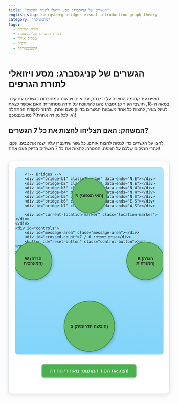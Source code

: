 ```yaml
---
title: "הגשרים של קניגסברג: מסע ויזואלי לתורת הגרפים"
english_slug: konigsberg-bridges-visual-introduction-graph-theory
category: "מתמטיקה"
tags:
  - תורת הגרפים
  - בעיית הגשרים של קניגסברג
  - מסלול אוילר
  - גרפים
  - קומבינטוריקה
---
```


# הגשרים של קניגסברג: מסע ויזואלי לתורת הגרפים

דמיינו עיר קסומה החצויה על ידי נהר, עם איים ויבשות המחוברות בגשרים עתיקים. במאה ה-18, תושבי העיר קניגסברג נהגו להתווכח על חידה מסתורית: האם אפשר לצאת לטיול בעיר, לחצות כל אחד משבעת הגשרים בדיוק פעם אחת, ולחזור לנקודת ההתחלה (או לכל נקודה אחרת)? נסו בעצמכם!

## המשחק: האם תצליחו לחצות את כל 7 הגשרים?

לחצו על הגשרים כדי לנסות לחצות אותם. כל גשר שתעברו עליו ישנה את צבעו. עקבו אחרי המיקום שלכם על המפה. המטרה: לחצות את כל 7 הגשרים בדיוק פעם אחת!

<div id="konigsberg-app">
    <div id="map-container">
        <!-- Landmasses -->
        <div id="land-N" class="landmass" data-land="N">N (האי הצפוני)</div>
        <div id="land-S" class="landmass" data-land="S">S (היבשה הדרומית)</div>
        <div id="land-W" class="landmass" data-land="W">W (הגדה המערבית)</div>
        <div id="land-E" class="landmass" data-land="E">E (הגדה המזרחית)</div>

        <!-- Bridges -->
        <div id="bridge-b1" class="bridge" data-ends="N,E"></div>
        <div id="bridge-b2" class="bridge" data-ends="N,E"></div>
        <div id="bridge-b3" class="bridge" data-ends="N,W"></div>
        <div id="bridge-b4" class="bridge" data-ends="N,W"></div>
        <div id="bridge-b5" class="bridge" data-ends="N,S"></div>
        <div id="bridge-b6" class="bridge" data-ends="E,S"></div>
        <div id="bridge-b7" class="bridge" data-ends="W,S"></div>

        <div id="current-location-marker" class="location-marker"></div>
    </div>
    <div id="controls">
        <div id="message-area" class="message-area"></div>
        <div id="crossed-count">גשרים שחצית: 0 / 7</div>
        <button id="reset-button" class="control-button">התחל מחדש</button>
    </div>
</div>

<style>
/* הגדרות בסיסיות לקונטיינר */
#konigsberg-app {
    font-family: 'Arial', sans-serif;
    max-width: 700px;
    margin: 30px auto;
    border: 1px solid #d3e0ea; /* Soft blue border */
    padding: 20px;
    border-radius: 12px;
    background-color: #ffffff; /* White background */
    box-shadow: 0 5px 15px rgba(0, 0, 0, 0.1); /* Subtle shadow */
    overflow: hidden; /* Ensure marker/elements stay within */
}

/* קונטיינר המפה (הנהר) */
#map-container {
    position: relative;
    width: 100%;
    padding-bottom: 65%; /* Aspect ratio 4:3 approx */
    margin-bottom: 30px;
    background: linear-gradient(to bottom, #b3e5fc, #81d4fa); /* Gradient blue for water */
    border: 1px solid #81d4fa;
    border-radius: 8px;
    overflow: hidden;
}

/* יבשות / גדות הנהר (צמתים) */
.landmass {
    position: absolute;
    background-color: #66bb6a; /* Vibrant green */
    border: 2px solid #388e3c; /* Darker green border */
    border-radius: 50%;
    width: 120px; /* Base size */
    height: 120px; /* Base size */
    display: flex;
    flex-direction: column; /* Stack text */
    justify-content: center;
    align-items: center;
    text-align: center;
    font-weight: bold;
    color: #212121; /* Dark grey text */
    font-size: 0.95em;
    cursor: default; /* Not clickable directly */
    z-index: 10;
    box-shadow: 3px 3px 8px rgba(0,0,0,0.2);
    user-select: none;
    padding: 5px;
    box-sizing: border-box; /* Include padding in size */
    transition: transform 0.3s ease-in-out; /* Subtle hover effect */
}
.landmass:hover {
     transform: scale(1.03);
}


/* מיקום ויזואלי (משוער) של היבשות על המפה */
/* אלו נקודות הייחוס עבור הגשרים והמרקר */
#land-N { top: 15%; left: 50%; transform: translate(-50%, -50%); width: 110px; height: 110px;}
#land-S { bottom: 15%; left: 50%; transform: translate(-50%, 50%); width: 160px; height: 160px;} /* Larger */
#land-W { top: 50%; left: 12%; transform: translate(-50%, -50%); }
#land-E { top: 50%; right: 12%; transform: translate(50%, -50%); }


/* הגשרים (קשתות) */
.bridge {
    position: absolute;
    background-color: #795548; /* Brown/wood color */
    height: 10px; /* Thickness */
    transform-origin: 0 0; /* Pivot point for rotation */
    cursor: pointer;
    z-index: 5;
    border-radius: 5px;
    box-shadow: 1px 1px 4px rgba(0,0,0,0.3);
    transition: background-color 0.3s ease, box-shadow 0.2s ease-in-out;
}

.bridge:hover {
    background-color: #6d4c41; /* Darker brown on hover */
    box-shadow: 2px 2px 6px rgba(0,0,0,0.4);
}

.bridge.crossed {
    background-color: #e53935; /* Red when crossed */
    box-shadow: 1px 1px 4px rgba(229, 57, 53, 0.6); /* Red glow */
}


/* מיקום וסיבוב הגשרים - מותאם ויזואלית לחיבור היבשות */
/* N (top-center), S (bottom-center), W (left-center), E (right-center) */

/* N to E */
#bridge-b1 { width: 290px; transform: rotate(38deg); top: calc(15% + 45px); left: calc(50% + 5px); transform-origin: 0% 50%;}
#bridge-b2 { width: 290px; transform: rotate(38deg); top: calc(15% + 55px); left: calc(50% - 5px); transform-origin: 0% 50%;}

/* N to W */
#bridge-b3 { width: 290px; transform: rotate(-38deg); top: calc(15% + 45px); left: calc(50% - 290px - 5px); transform-origin: 100% 50%;}
#bridge-b4 { width: 290px; transform: rotate(-38deg); top: calc(15% + 55px); left: calc(50% - 290px + 5px); transform-origin: 100% 50%;}

/* N to S */
#bridge-b5 { width: 10px; height: calc(90% - 15% - 110px/2 - 160px/2 - 10px); top: calc(15% + 110px/2); left: calc(50% - 5px); transform: rotate(0deg); transform-origin: 50% 0%;}

/* E to S */
#bridge-b6 { width: 230px; transform: rotate(130deg); top: calc(50% + 40px); left: calc(88% - 230px/2); transform-origin: 50% 0%;}

/* W to S */
#bridge-b7 { width: 230px; transform: rotate(-130deg); top: calc(50% + 40px); left: calc(12% - 230px/2); transform-origin: 50% 0%;}


/* סמן המיקום הנוכחי של המשתמש */
#current-location-marker {
     position: absolute;
     background-color: #ffca28; /* Brighter yellow */
     border: 3px solid #fb8c00; /* Orange border */
     border-radius: 50%;
     width: 40px; /* Smaller, more agile marker */
     height: 40px;
     display: flex;
     justify-content: center;
     align-items: center;
     font-size: 0.75em;
     font-weight: bold;
     color: #333;
     z-index: 20;
     pointer-events: none; /* Don't block clicks on things below */
     transition: top 0.6s ease-in-out, left 0.6s ease-in-out, transform 0.6s ease-in-out; /* Smooth movement */
     text-align: center;
     /* The JS will set top/left based on landmassPositions.
        Transform is needed to center the marker div itself on those coordinates. */
     transform: translate(-50%, -50%);
     box-shadow: 0 0 10px rgba(255, 202, 40, 0.7); /* Glow effect */
}
#current-location-marker::after { /* Add a pulsing effect */
    content: '';
    display: block;
    position: absolute;
    width: 100%;
    height: 100%;
    border-radius: 50%;
    background-color: #ffca28;
    animation: pulse 1.5s infinite;
    z-index: -1; /* Behind the marker */
}

@keyframes pulse {
    0% {
        transform: scale(1);
        opacity: 0.8;
    }
    70% {
        transform: scale(1.5);
        opacity: 0;
    }
    100% {
        transform: scale(1);
        opacity: 0;
    }
}


/* אזור בקרה והודעות */
#controls {
    text-align: center;
    padding-top: 10px;
}

.message-area {
    margin-bottom: 15px;
    font-size: 1.1em;
    min-height: 1.5em; /* Prevent layout shift */
    color: #333;
    font-style: italic;
}

#crossed-count {
    margin-bottom: 15px;
    font-size: 1.1em;
    font-weight: bold;
    color: #424242;
}

.control-button {
    padding: 12px 20px;
    font-size: 1em;
    cursor: pointer;
    background-color: #03a9f4; /* Light blue */
    color: white;
    border: none;
    border-radius: 6px;
    transition: background-color 0.3s ease, transform 0.1s ease;
    box-shadow: 0 2px 5px rgba(0,0,0,0.2);
}

.control-button:hover {
    background-color: #0288d1; /* Darker blue */
    transform: translateY(-1px);
    box-shadow: 0 4px 8px rgba(0,0,0,0.25);
}
.control-button:active {
    background-color: #01579b; /* Even darker */
    transform: translateY(0);
    box-shadow: 0 1px 3px rgba(0,0,0,0.2);
}


/* לחצן הצגת הסבר */
#explanation-button {
    display: block;
    width: fit-content;
    margin: 30px auto;
    padding: 12px 25px;
    font-size: 1.1em;
    cursor: pointer;
    background-color: #4CAF50; /* Green */
    color: white;
    border: none;
    border-radius: 6px;
    transition: background-color 0.3s ease, transform 0.1s ease;
    box-shadow: 0 2px 5px rgba(0,0,0,0.2);
}

#explanation-button:hover {
    background-color: #388E3C; /* Darker green */
    transform: translateY(-1px);
    box-shadow: 0 4px 8px rgba(0,0,0,0.25);
}
#explanation-button:active {
     background-color: #1b5e20; /* Even darker */
     transform: translateY(0);
     box-shadow: 0 1px 3px rgba(0,0,0,0.2);
}


/* אזור ההסבר המלא */
#full-explanation {
    display: none; /* Initially hidden */
    margin-top: 30px;
    padding: 20px;
    border: 1px solid #d3e0ea;
    border-radius: 12px;
    background-color: #ffffff;
    box-shadow: 0 5px 15px rgba(0, 0, 0, 0.1);
    line-height: 1.7;
    color: #333;
}

#full-explanation h2 {
    color: #212121;
    border-bottom: 2px solid #e0e0e0; /* Light grey border */
    padding-bottom: 8px;
    margin-top: 25px;
    margin-bottom: 15px;
}

#full-explanation h2:first-child {
     margin-top: 0;
}

#full-explanation p {
    margin-bottom: 15px;
    text-align: justify;
}

#full-explanation ul {
    margin-bottom: 15px;
    padding-left: 20px;
}

#full-explanation li {
    margin-bottom: 8px;
}

</style>

<button id="explanation-button">הצג את הסוד המתמטי מאחורי החידה!</button>

<div id="full-explanation">
    <h2>הגשרים של קניגסברג: הסוד המתמטי נחשף</h2>

    <p>
        כמוכם, תושבי קניגסברג של המאה ה-18 ניסו שוב ושוב למצוא מסלול קסום שיחצה את כל שבעת הגשרים בדיוק פעם אחת. איש לא הצליח. האם זה אומר שהם לא התאמצו מספיק? או שיש סיבה עמוקה יותר לכך?
    </p>

    <h2>הראייה המהפכנית של אוילר</h2>
    <p>
        בשנת 1736, המתמטיקאי השוויצרי הגאון לאונרד אוילר ניגש לבעיה בצורה לא שגרתית. הוא התעלם לחלוטין מצורת הנהר, אורכי הגשרים וגודל היבשות. הוא הבין שמה שחשוב באמת אלו רק ה"חיבורים": אילו פיסות יבשה מחוברות על ידי אילו גשרים, וכמה גשרים מחוברים לכל פיסת יבשה.
    </p>

    <h2>לידתה של תורת הגרפים</h2>
    <p>
        הגישה המבריקה הזו הובילה את אוילר להמציא ענף מתמטי חדש לגמרי: <strong>תורת הגרפים</strong>. בגרף, אנחנו מייצגים את ה"דברים" (כמו היבשות בקניגסברג) כ<strong>צמתים</strong> (או קודקודים), ואת ה"קשרים" ביניהם (כמו הגשרים) כ<strong>קשתות</strong> (או צלעות).
    </p>

    <h2>קניגסברג כגרף - כמה קשרים יש לכל יבשה?</h2>
    <p>
        אם נתרגם את מפת קניגסברג לגרף, נקבל 4 צמתים (N, S, W, E) ו-7 קשתות (b1 עד b7). ה"דרגה" של כל צומת היא פשוט מספר הקשתות המחוברות אליו:
        <ul>
            <li>צומת N (האי הצפוני): מחובר ל-5 גשרים (דרגה 5)</li>
            <li>צומת E (הגדה המזרחית): מחובר ל-3 גשרים (דרגה 3)</li>
            <li>צומת W (הגדה המערבית): מחובר ל-3 גשרים (דרגה 3)</li>
            <li>צומת S (היבשה הדרומית): מחובר ל-3 גשרים (דרגה 3)</li>
        </ul>
        שימו לב: כל הדרגות (5, 3, 3, 3) הן מספרים אי-זוגיים!
    </p>

    <h2>המשפט האלגנטי של אוילר</h2>
    <p>
        אוילר גילה סוד פשוט אך רב עוצמה: ניתן למצוא מסלול שעובר בכל קשת בגרף בדיוק פעם אחת (מסלול אוילר) רק אם מתקיים אחד מהתנאים הבאים:
        <ul>
            <li>לכל הצמתים בגרף יש <strong>דרגה זוגית</strong>. במקרה כזה, אפשר להתחיל ולסיים באותו צומת (מעגל אוילר).</li>
            <li>יש לכל היותר <strong>שני צמתים</strong> בגרף בעלי דרגה אי-זוגית. במקרה כזה, חייבים להתחיל באחד מהם ולסיים בשני.</li>
        </ul>
        אם יש יותר משני צמתים בעלי דרגה אי-זוגית, <strong>מסלול אוילר אינו קיים כלל</strong>.
    </p>

    <h2>הפסיקה לגשרים של קניגסברג</h2>
    <p>
        במקרה שלנו, כל ארבעת הצמתים (N, S, W, E) הם בעלי דרגה אי-זוגית. לפי המשפט של אוילר, מכיוון שיש לנו <strong>ארבעה</strong> צמתים כאלה (הרבה יותר משניים), פשוט <strong>בלתי אפשרי</strong> לחצות את כל שבעת הגשרים בדיוק פעם אחת. ניסיונות התושבים נדונו לכישלון מראש!
    </p>

    <h2>השפעה אדירה: העולם המודרני ותורת הגרפים</h2>
    <p>
        מה שהתחיל כפתרון לחידה מקומית בקניגסברג הפך להיות אחד הכלים היסודיים והחשובים ביותר במתמטיקה ובמדעי המחשב. תורת הגרפים נמצאת בכל מקום סביבנו:
        <ul>
            <li><strong>רשתות חברתיות:</strong> אנשים הם צמתים, חברויות/קשרים הם קשתות. ניתוח רשתות חברתיות מסתמך על תורת הגרפים.</li>
            <li><strong>ניווט ו-GPS:</strong> ערים הן צמתים, כבישים הם קשתות. מציאת המסלול הקצר או המהיר ביותר היא בעיית גרפים קלאסית.</li>
            <li><strong>מנועי חיפוש:</strong> עמודי אינטרנט הם צמתים, קישורים ביניהם הם קשתות. האלגוריתם של גוגל (PageRank) מבוסס על מבנה הגרף של האינטרנט.</li>
            <li><strong>ביולוגיה ומדעי החיים:</strong> רשתות גנטיות, אינטראקציות בין חלבונים - כולם ניתנים לייצוג ולניתוח כגרפים.</li>
            <li><strong>לוגיסטיקה ותכנון:</strong> תכנון קווי תחבורה ציבורית, ניתוב חבילות בדואר, או ארגון שרשרת אספקה - כולם משתמשים בתורת הגרפים.</li>
        </ul>
        כך, חידה שנראתה כמו משחק פשוט הובילה לתגלית מתמטית שהניחה את היסודות לתחומים רבים המעצבים את העולם הטכנולוגי של ימינו.
    </p>
</div>


<script>
document.addEventListener('DOMContentLoaded', () => {
    // Map landmass ID to its approximate center coordinates (relative %) for marker positioning.
    // These should correspond roughly to the visual center specified in CSS.
    const landmassPositions = {
        'N': { top: '15%', left: '50%' },
        'S': { top: '85%', left: '50%' }, /* bottom 15% means top 85% */
        'W': { top: '50%', left: '12%' },
        'E': { top: '50%', left: '88%' } /* right 12% means left 88% */
    };

    // Define bridges and their connections (the graph structure)
    const bridges = {
        'b1': { ends: ['N', 'E'], element: document.getElementById('bridge-b1') },
        'b2': { ends: ['N', 'E'], element: document.getElementById('bridge-b2') },
        'b3': { ends: ['N', 'W'], element: document.getElementById('bridge-b3') },
        'b4': { ends: ['N', 'W'], element: document.getElementById('bridge-b4') },
        'b5': { ends: ['N', 'S'], element: document.getElementById('bridge-b5') },
        'b6': { ends: ['E', 'S'], element: document.getElementById('bridge-b6') },
        'b7': { ends: ['W', 'S'], element: document.getElementById('bridge-b7') }
    };

    // Game state variables
    let currentLandmass = 'N'; // Start on the North island
    let bridgesCrossedState = {}; // Tracks which bridges have been crossed { b1: false, ... }
    let crossedCount = 0;
    const totalBridges = Object.keys(bridges).length;

    // UI elements
    const messageArea = document.getElementById('message-area');
    const crossedCountDisplay = document.getElementById('crossed-count');
    const resetButton = document.getElementById('reset-button');
    const explanationButton = document.getElementById('explanation-button');
    const explanationDiv = document.getElementById('full-explanation');
    const locationMarker = document.getElementById('current-location-marker');
    const landmassElements = {
        'N': document.getElementById('land-N'),
        'S': document.getElementById('land-S'),
        'W': document.getElementById('land-W'),
        'E': document.getElementById('land-E')
    };


    // --- Game Logic Functions ---

    // Updates the visual position of the marker
    function updateMarkerPosition() {
        const pos = landmassPositions[currentLandmass];
        locationMarker.style.top = pos.top;
        locationMarker.style.left = pos.left;

        // Optional: Add a class to the current landmass for visual feedback (e.g., pulse)
        Object.values(landmassElements).forEach(el => el.classList.remove('active'));
        landmassElements[currentLandmass].classList.add('active');
    }

    // Resets the game state and UI
    function resetGame() {
        currentLandmass = 'N'; // Reset to the starting landmass
        crossedCount = 0;
        bridgesCrossedState = {}; // Clear crossed bridges
        for (const bridgeId in bridges) {
            bridgesCrossedState[bridgeId] = false;
            bridges[bridgeId].element.classList.remove('crossed'); // Remove crossed visual state
        }

        // Update UI
        messageArea.textContent = 'לחץ על גשר כדי להתחיל את המסע שלך!';
        crossedCountDisplay.textContent = `גשרים שחצית: ${crossedCount} / ${totalBridges}`;
        updateMarkerPosition(); // Move marker back to start

        // Ensure win message is cleared if reset after winning
         if (messageArea.classList.contains('win-message')) {
            messageArea.classList.remove('win-message');
             messageArea.textContent = 'לחץ על גשר כדי להתחיל את המסע שלך!'; // Reset initial message
        }
    }

    // Handles a bridge click event
    function handleBridgeClick(bridgeId) {
        const bridge = bridges[bridgeId];
        const [end1, end2] = bridge.ends; // The two landmasses the bridge connects

        // Check if the user is currently on one of the landmasses connected by this bridge
        if (currentLandmass !== end1 && currentLandmass !== end2) {
            messageArea.textContent = `אה! כדי לחצות את הגשר הזה, אתה צריך להיות ביבשה ${end1} או ${end2}. אתה נמצא כרגע ב- ${currentLandmass}.`;
            return; // Invalid move
        }

        // Check if the bridge has already been crossed
        if (bridgesCrossedState[bridgeId]) {
            messageArea.textContent = `כבר חצית את הגשר הזה! זכור, המטרה היא לחצות כל גשר בדיוק פעם אחת.`;
            return; // Invalid move
        }

        // Valid move!
        bridgesCrossedState[bridgeId] = true; // Mark bridge as crossed
        bridge.element.classList.add('crossed'); // Change bridge color visually
        crossedCount++; // Increment count

        // Update current location to the other end of the bridge
        currentLandmass = (currentLandmass === end1) ? end2 : end1;

        // Update UI
        messageArea.textContent = `חצית גשר! אתה נמצא כעת ביבשה ${currentLandmass}.`;
        crossedCountDisplay.textContent = `גשרים שחצית: ${crossedCount} / ${totalBridges}`;
        updateMarkerPosition(); // Animate marker to the new location

        // Check for win condition
        if (crossedCount === totalBridges) {
            messageArea.textContent = '🥳 מזל טוב! חצית את כל 7 הגשרים! 🎉 (קרא את ההסבר למטה כדי לגלות למה זה ניצחון מיוחד...)';
            messageArea.classList.add('win-message'); /* Optional class for win styling */
        }
    }

    // --- Event Listeners ---

    // Add click listeners to all bridge elements
    for (const bridgeId in bridges) {
        bridges[bridgeId].element.addEventListener('click', () => handleBridgeClick(bridgeId));
    }

    // Add click listener to the reset button
    resetButton.addEventListener('click', resetGame);

    // Add click listener to the explanation button
    explanationButton.addEventListener('click', () => {
        const isHidden = explanationDiv.style.display === 'none' || explanationDiv.style.display === '';
        explanationDiv.style.display = isHidden ? 'block' : 'none';
        explanationButton.textContent = isHidden ? 'הסתר את הסוד המתמטי' : 'הצג את הסוד המתמטי מאחורי החידה!';
    });

    // --- Initial Setup ---

    resetGame(); // Start the game when the page loads
    explanationDiv.style.display = 'none'; // Ensure explanation is hidden initially
});

</script>
